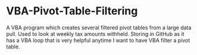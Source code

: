# VBA-Pivot-Table-Filtering
A VBA program which creates several filtered pivot tables from a large data pull. Used to look at weekly tax amounts withheld. Storing in GitHub as it has a VBA loop that is very helpful anytime I want to have VBA filter a pivot table.
